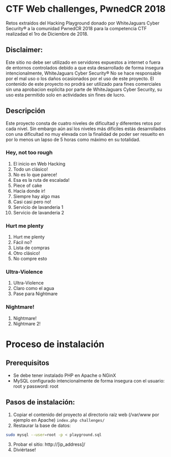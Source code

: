 # CTF Web challenges, PwnedCR 2018
Retos extraídos del Hacking Playground donado por WhiteJaguars Cyber Security® a la comunidad PwnedCR 2018 para la competencia CTF realizadad el 1ro de Diciembre de 2018.

## Disclaimer:
Este sitio no debe ser utilizado en servidores expuestos a internet o fuera de entornos controlados debido a que esta desarrollado de forma insegura intencionalmente, WhiteJaguars Cyber Security® No se hace responsable por el mal uso o los daños ocasionados por el uso de este proyecto.
El contenido de este proyecto no prodrá ser utilizado para fines comerciales sin una aprobacion explicita por parte de WhiteJaguars Cyber Security, su uso esta permitido solo en actividades sin fines de lucro.

## Descripción
Este proyecto consta de cuatro niveles de dificultad y diferentes retos por cada nivel. Sin embargo aún así los niveles más dificiles estás desarrollados con una dificultad no muy elevada con la finalidad de poder ser resuelto en por lo menos un lapso de 5 horas como máximo en su totalidad.
### Hey, not too rough
1. El inicio en Web Hacking
2. Todo un clásico!
3. No es lo que parece!
4. Esa es la ruta de escalada!
5. Piece of cake
6. Hacia donde ir!
7. Siempre hay algo mas
8. Casi casi pero no!
9. Servicio de lavanderia 1
10. Servicio de lavanderia 2
### Hurt me plenty
1. Hurt me plenty
2. Fácil no?
3. Lista de compras
4. Otro clásico!
5. No compre esto
### Ultra-Violence
1. Ultra-Violence
2. Claro como el agua
3. Pase para Nightmare
### Nightmare!
1. Nightmare!
2. Nightmare 2!

# Proceso de instalación
## Prerequisitos
* Se debe tener instalado PHP en Apache o NGinX
* MySQL configurado intencionalmente de forma insegura con el usuario: root y password: root

## Pasos de instalación:
1. Copiar el contenido del proyecto al directorio raíz web (/var/www por ejemplo en Apache)
``` index.php challenges/ ```
2. Restaurar la base de datos:
```bash
sudo mysql --user=root -p < playground.sql
```
3. Probar el sitio: http://[ip_address]/
4. Diviértase!
